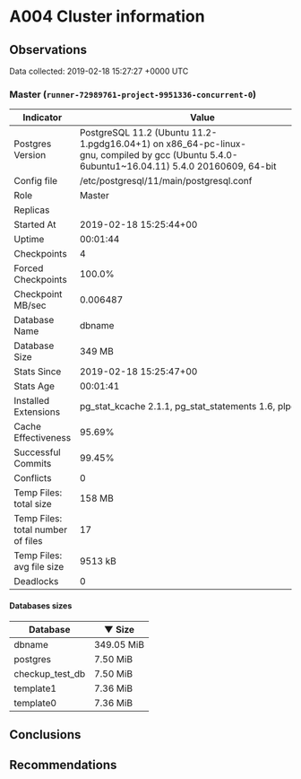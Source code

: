 # A004 Cluster information #

## Observations ##
Data collected: 2019-02-18 15:27:27 +0000 UTC  


### Master (`runner-72989761-project-9951336-concurrent-0`) ###

 Indicator | Value
-----------|-------
Postgres Version | PostgreSQL&nbsp;11.2&nbsp;(Ubuntu&nbsp;11.2-1.pgdg16.04+1)&nbsp;on&nbsp;x86_64-pc-linux-gnu,&nbsp;compiled&nbsp;by&nbsp;gcc&nbsp;(Ubuntu&nbsp;5.4.0-6ubuntu1~16.04.11)&nbsp;5.4.0&nbsp;20160609,&nbsp;64-bit
Config file | /etc/postgresql/11/main/postgresql.conf
Role | Master
Replicas | 
Started At | 2019-02-18&nbsp;15:25:44+00
Uptime | 00:01:44
Checkpoints | 4
Forced Checkpoints | 100.0%
Checkpoint MB/sec | 0.006487
Database Name | dbname
Database Size | 349&nbsp;MB
Stats Since | 2019-02-18&nbsp;15:25:47+00
Stats Age | 00:01:41
Installed Extensions | pg_stat_kcache&nbsp;2.1.1,&nbsp;pg_stat_statements&nbsp;1.6,&nbsp;plpgsql&nbsp;1.0
Cache Effectiveness | 95.69%
Successful Commits | 99.45%
Conflicts | 0
Temp Files: total size | 158&nbsp;MB
Temp Files: total number of files | 17
Temp Files: avg file size | 9513&nbsp;kB
Deadlocks | 0

#### Databases sizes ####
Database | &#9660;&nbsp;Size
---------|------
dbname | 349.05 MiB
postgres | 7.50 MiB
checkup_test_db | 7.50 MiB
template1 | 7.36 MiB
template0 | 7.36 MiB


## Conclusions ##


## Recommendations ##

